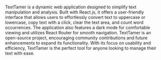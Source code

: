 TextTamer is a dynamic web application designed to simplify text manipulation and analysis. Built with React.js, it offers a user-friendly interface that allows users to effortlessly convert text to uppercase or lowercase, copy text with a click, clear the text area, and count word occurrences.
The application also features a dark mode for comfortable viewing and utilizes React Router for smooth navigation. TextTamer is an open-source project, encouraging community contributions and future enhancements to expand its functionality. With its focus on usability and efficiency, TextTamer is the perfect tool for anyone looking to manage their text with ease.
